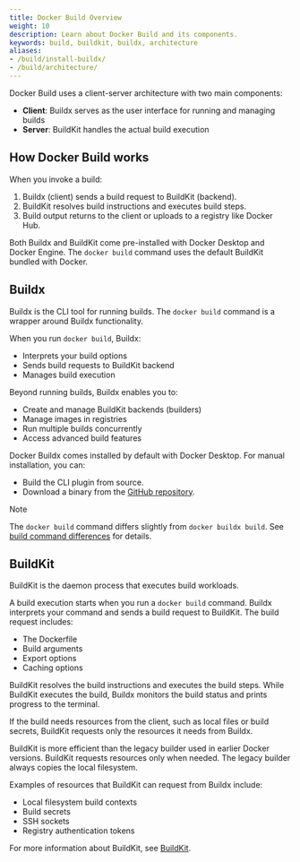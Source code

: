 ```yaml
---
title: Docker Build Overview
weight: 10
description: Learn about Docker Build and its components.
keywords: build, buildkit, buildx, architecture
aliases:
- /build/install-buildx/
- /build/architecture/
---
```


Docker Build uses a client-server architecture with two main components:

- **Client**: Buildx serves as the user interface for running and managing builds
- **Server**: BuildKit handles the actual build execution

## How Docker Build works

When you invoke a build:

1. Buildx (client) sends a build request to BuildKit (backend).
2. BuildKit resolves build instructions and executes build steps.
3. Build output returns to the client or uploads to a registry like Docker Hub.

Both Buildx and BuildKit come pre-installed with Docker Desktop and Docker Engine.
The `docker build` command uses the default BuildKit bundled with Docker.

## Buildx

Buildx is the CLI tool for running builds. The `docker build` command
is a wrapper around Buildx functionality.

When you run `docker build`, Buildx:

- Interprets your build options
- Sends build requests to BuildKit backend
- Manages build execution

Beyond running builds, Buildx enables you to:

- Create and manage BuildKit backends (builders)
- Manage images in registries
- Run multiple builds concurrently
- Access advanced build features


Docker Buildx comes installed by default with Docker Desktop. For manual installation, you can:

- Build the CLI plugin from source.
- Download a binary from the [GitHub repository](https://github.com/docker/buildx#manual-download).

> [!NOTE]
> The `docker build` command differs slightly from `docker buildx build`.
> See [build command differences](../builders/_index.md#difference-between-docker-build-and-docker-buildx-build) for details.

## BuildKit

BuildKit is the daemon process that executes build workloads.

A build execution starts when you run a `docker build` command. Buildx interprets
your command and sends a build request to BuildKit. The build request includes:

- The Dockerfile
- Build arguments
- Export options
- Caching options

BuildKit resolves the build instructions and executes the build steps. While BuildKit
executes the build, Buildx monitors the build status and prints progress to the terminal.

If the build needs resources from the client, such as local files or build secrets,
BuildKit requests only the resources it needs from Buildx.

BuildKit is more efficient than the legacy builder used in earlier Docker versions.
BuildKit requests resources only when needed. The legacy builder always copies the
local filesystem.

Examples of resources that BuildKit can request from Buildx include:

- Local filesystem build contexts
- Build secrets
- SSH sockets
- Registry authentication tokens

For more information about BuildKit, see [BuildKit](/manuals/build/buildkit/_index.md).
